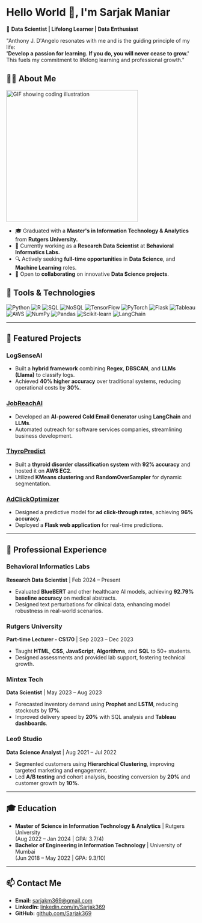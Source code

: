 # **Hello World 👋, I'm Sarjak Maniar**

🌟 **Data Scientist | Lifelong Learner | Data Enthusiast**  

"Anthony J. D'Angelo resonates with me and is the guiding principle of my life:  
**'Develop a passion for learning. If you do, you will never cease to grow.'**  
This fuels my commitment to lifelong learning and professional growth."

<div>

## **👨‍💻 About Me**

<img src="https://user-images.githubusercontent.com/56110199/220014646-a1a14738-6782-42c3-8c60-e4a62c478ec4.gif" width="350" alt="GIF showing coding illustration">


- 🎓 Graduated with a **Master's in Information Technology & Analytics** from **Rutgers University.**  
- 💼 Currently working as a **Research Data Scientist** at **Behavioral Informatics Labs.**
- 🔍 Actively seeking **full-time opportunities** in **Data Science**, and **Machine Learning** roles.  
- 🤝 Open to **collaborating** on innovative **Data Science projects**.
  
</div>


## **🔧 Tools & Technologies**
<div>
<img src="https://img.shields.io/badge/Python-%233776AB?style=for-the-badge&logo=python&logoColor=white" alt="Python"/> 
<img src="https://img.shields.io/badge/R-%23276DC3?style=for-the-badge&logo=r&logoColor=white" alt="R"/>
<img src="https://img.shields.io/badge/SQL-%234169E1?style=for-the-badge&logo=postgresql&logoColor=white" alt="SQL"/>
<img src="https://img.shields.io/badge/NoSQL-%23F47B20?style=for-the-badge&logo=mongodb&logoColor=white" alt="NoSQL"/>
<img src="https://img.shields.io/badge/TensorFlow-%23FF6F00?style=for-the-badge&logo=tensorflow&logoColor=white" alt="TensorFlow"/>
<img src="https://img.shields.io/badge/PyTorch-%23EE4C2C?style=for-the-badge&logo=pytorch&logoColor=white" alt="PyTorch"/>
<img src="https://img.shields.io/badge/Flask-%23000?style=for-the-badge&logo=flask&logoColor=white" alt="Flask"/>
<img src="https://img.shields.io/badge/Tableau-%23E97627?style=for-the-badge&logo=tableau&logoColor=white" alt="Tableau"/>
<img src="https://img.shields.io/badge/AWS-%23FF9900?style=for-the-badge&logo=amazon-aws&logoColor=white" alt="AWS"/>
<img src="https://img.shields.io/badge/NumPy-%23013243?style=for-the-badge&logo=numpy&logoColor=white" alt="NumPy"/>
<img src="https://img.shields.io/badge/Pandas-%23150458?style=for-the-badge&logo=pandas&logoColor=white" alt="Pandas"/>
<img src="https://img.shields.io/badge/Scikit_Learn-%23F7931E?style=for-the-badge&logo=scikit-learn&logoColor=white" alt="Scikit-learn"/>
<img src="https://img.shields.io/badge/LangChain-%23F3722C?style=for-the-badge" alt="LangChain"/>
</div>

---

## **📂 Featured Projects**

### **LogSenseAI**
- Built a **hybrid framework** combining **Regex**, **DBSCAN**, and **LLMs (Llama)** to classify logs.
- Achieved **40% higher accuracy** over traditional systems, reducing operational costs by **30%**.

### **[JobReachAI](https://github.com/Sarjak369/cold_email_generator_Llama3.1)**
- Developed an **AI-powered Cold Email Generator** using **LangChain** and **LLMs**.
- Automated outreach for software services companies, streamlining business development.

### **[ThyroPredict](https://github.com/Sarjak369/ThyroPredict)**
- Built a **thyroid disorder classification system** with **92% accuracy** and hosted it on **AWS EC2**.
- Utilized **KMeans clustering** and **RandomOverSampler** for dynamic segmentation.

### **[AdClickOptimizer](https://github.com/Sarjak369/AdClickOptimizer)**
- Designed a predictive model for **ad click-through rates**, achieving **96% accuracy**.
- Deployed a **Flask web application** for real-time predictions.

---

## **💼 Professional Experience**

### **Behavioral Informatics Labs**  
**Research Data Scientist** | Feb 2024 – Present  
- Evaluated **BlueBERT** and other healthcare AI models, achieving **92.79% baseline accuracy** on medical abstracts.  
- Designed text perturbations for clinical data, enhancing model robustness in real-world scenarios.

### **Rutgers University**  
**Part-time Lecturer - CS170** | Sep 2023 – Dec 2023  
- Taught **HTML**, **CSS**, **JavaScript**, **Algorithms**, and **SQL** to 50+ students.  
- Designed assessments and provided lab support, fostering technical growth.

### **Mintex Tech**  
**Data Scientist** | May 2023 – Aug 2023  
- Forecasted inventory demand using **Prophet** and **LSTM**, reducing stockouts by **17%**.  
- Improved delivery speed by **20%** with SQL analysis and **Tableau dashboards**.

### **Leo9 Studio**  
**Data Science Analyst** | Aug 2021 – Jul 2022  
- Segmented customers using **Hierarchical Clustering**, improving targeted marketing and engagement.
- Led **A/B testing** and cohort analysis, boosting conversion by **20%** and customer growth by **10%**.

---

## **🎓 Education**
- **Master of Science in Information Technology & Analytics** | Rutgers University  
  (Aug 2022 – Jan 2024 | GPA: 3.7/4)
- **Bachelor of Engineering in Information Technology** | University of Mumbai  
  (Jun 2018 – May 2022 | GPA: 9.3/10)

---

## **📫 Contact Me**
- **Email:** [sarjakm369@gmail.com](mailto:sarjakm369@gmail.com)  
- **LinkedIn:** [linkedin.com/in/Sarjak369](https://linkedin.com/in/Sarjak369)  
- **GitHub:** [github.com/Sarjak369](https://github.com/Sarjak369)  

 


